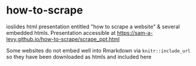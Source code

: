 # how-to-scrape

ioslides html presentation entitled "how to scrape a website" & several embedded htmls. Presentation accessible at https://sam-a-levy.github.io/how-to-scrape/scrape_ppt.html

Some websites do not embed well into Rmarkdown via `knitr::include_url` so they have been downloaded as htmls and included here
